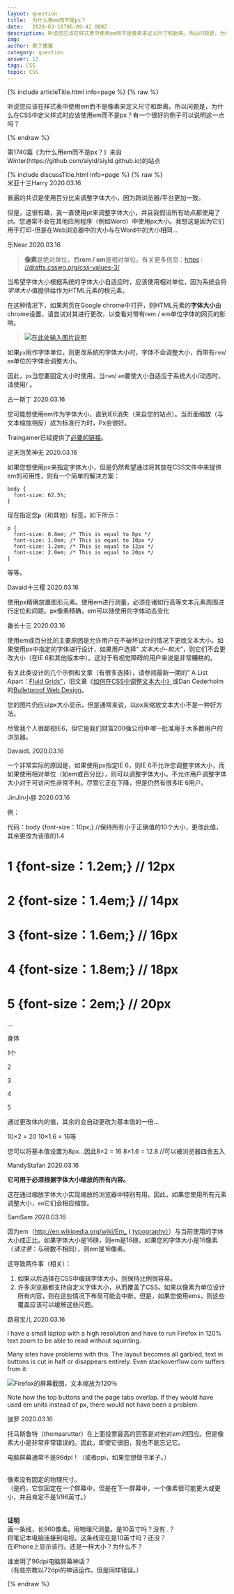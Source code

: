 ```yaml
---
layout: question
title:  为什么用em而不是px？
date:   2020-03-16T06:09:42.000Z
description: 听说您应该在样式表中使用em而不是像素来定义尺寸和距离。所以问题是，为什么在CSS中定义样式时应该使用em而不是px？有一个很好的例子可以说明这一点吗？...
img: 
author: 斯丁猪猪
category: question
answer: 12
tags: CSS
topic: CSS
---
```

<div class="article-root">
  <div class="article">
    {% include articleTitle.html info=page %}
    {% raw %}
    <div class="article-content"><p><font style="vertical-align: inherit;"><font style="vertical-align: inherit;">听说您应该在样式表中使用em而不是像素来定义尺寸和距离。</font><font style="vertical-align: inherit;">所以问题是，为什么在CSS中定义样式时应该使用em而不是px？</font><font style="vertical-align: inherit;">有一个很好的例子可以说明这一点吗？</font></font></p></div>
    {% endraw %}
  </div>
  <p class="winter_mark">第1740篇《为什么用em而不是px？》来自Winter(https://github.com/aiyld/aiyld.github.io)的站点</p>
  <div class="discuss-wrapper">
    {% include discussTitle.html info=page %}
    {% raw %}
    <div class="discuss-list">
    <div class="discuss-item">
        <div class="discuss-parent">
          <div class="discuss-meta">
            <span class="discuss-user">米亚十三Harry</span>
            <span class="discuss-time">2020.03.16</span>
          </div>
          <div class="discuss-comment"><p><font style="vertical-align: inherit;"><font style="vertical-align: inherit;">普遍的共识是使用百分比来调整字体大小，因为跨浏览器/平台更加一致。</font></font></p>

<p><font style="vertical-align: inherit;"><font style="vertical-align: inherit;">但是，这很有趣，我一直使用pt来调整字体大小，并且我假设所有站点都使用了pt。</font><font style="vertical-align: inherit;">您通常不会在其他应用程序（例如Word）中使用px大小。</font><font style="vertical-align: inherit;">我想这是因为它们用于打印-但是在Web浏览器中的大小与在Word中的大小相同...</font></font></p></div>
        </div></div><div class="discuss-item">
        <div class="discuss-parent">
          <div class="discuss-meta">
            <span class="discuss-user">乐Near</span>
            <span class="discuss-time">2020.03.16</span>
          </div>
          <div class="discuss-comment"><blockquote>
  <p><strong><font style="vertical-align: inherit;"><font style="vertical-align: inherit;">像素</font></font></strong><font style="vertical-align: inherit;"><font style="vertical-align: inherit;">是绝对单位，而</font></font><strong><font style="vertical-align: inherit;"><font style="vertical-align: inherit;">rem / em</font></font></strong><font style="vertical-align: inherit;"><font style="vertical-align: inherit;">是相对单位。</font><font style="vertical-align: inherit;">有关更多信息：</font><a href="https://drafts.csswg.org/css-values-3/" rel="nofollow noreferrer"><font style="vertical-align: inherit;">https</font></a><font style="vertical-align: inherit;"> : </font></font><a href="https://drafts.csswg.org/css-values-3/" rel="nofollow noreferrer"><font style="vertical-align: inherit;"><font style="vertical-align: inherit;">//drafts.c​​sswg.org/css-values-3/</font></font></a></p>
</blockquote>

<p><font style="vertical-align: inherit;"><font style="vertical-align: inherit;">当希望字体大小根据系统的字体大小自适应时，应该使用相对单位，因为系统会将</font></font><em><font style="vertical-align: inherit;"><font style="vertical-align: inherit;">字体大小</font></font></em><font style="vertical-align: inherit;"><font style="vertical-align: inherit;">值提供给作为HTML元素的根元素。</font></font></p>

<p><font style="vertical-align: inherit;"><font style="vertical-align: inherit;">在这种情况下，如果网页在Google chrome中打开，</font><font style="vertical-align: inherit;">则HTML元素</font><font style="vertical-align: inherit;">的</font></font><strong><font style="vertical-align: inherit;"><font style="vertical-align: inherit;">字体大小</font></font></strong><font style="vertical-align: inherit;"><font style="vertical-align: inherit;">由chrome设置，请尝试对其进行更改，以查看对带有rem / em单位字体的网页的影响。</font></font></p>

<blockquote>
  <p><a href="https://i.stack.imgur.com/gtlb1.png" rel="nofollow noreferrer"><img src="https://i.stack.imgur.com/gtlb1.png" alt="在此处输入图片说明"></a></p>
</blockquote>

<p><font style="vertical-align: inherit;"><font style="vertical-align: inherit;">如果</font></font><code>px</code><font style="vertical-align: inherit;"><font style="vertical-align: inherit;">用作字体</font><font style="vertical-align: inherit;">单位，则更改系统的字体大小时</font><font style="vertical-align: inherit;">，字体不会调整大小，而带有</font></font><code>rem</code><font style="vertical-align: inherit;"><font style="vertical-align: inherit;">/ </font></font><code>em</code><font style="vertical-align: inherit;"><font style="vertical-align: inherit;">单位</font><font style="vertical-align: inherit;">的字体</font><font style="vertical-align: inherit;">会调整大小。</font></font></p>

<p><font style="vertical-align: inherit;"><font style="vertical-align: inherit;">因此，</font></font><code>px</code><font style="vertical-align: inherit;"><font style="vertical-align: inherit;">当您要固定大小时</font><font style="vertical-align: inherit;">使用，</font><font style="vertical-align: inherit;">当</font></font><code>rem</code><font style="vertical-align: inherit;"><font style="vertical-align: inherit;">/ </font></font><code>em</code><font style="vertical-align: inherit;"><font style="vertical-align: inherit;">要使大小自适应于系统大小/动态时，请</font><font style="vertical-align: inherit;">使用</font><font style="vertical-align: inherit;">/ </font><font style="vertical-align: inherit;">。</font></font></p></div>
        </div></div><div class="discuss-item">
        <div class="discuss-parent">
          <div class="discuss-meta">
            <span class="discuss-user">古一斯丁</span>
            <span class="discuss-time">2020.03.16</span>
          </div>
          <div class="discuss-comment"><p><font style="vertical-align: inherit;"><font style="vertical-align: inherit;">您可能想使用em作为字体大小，直到IE6消失（来自您的站点）。</font><font style="vertical-align: inherit;">当页面缩放（与文本缩放相反）成为标准行为时，Px会很好。</font></font></p>

<p><font style="vertical-align: inherit;"><font style="vertical-align: inherit;">Traingamer已经提供了</font></font><a href="https://stackoverflow.com/questions/609517/why-em-instead-of-px/612168#612168"><font style="vertical-align: inherit;"><font style="vertical-align: inherit;">必要的链接</font></font></a><font style="vertical-align: inherit;"><font style="vertical-align: inherit;">。</font></font></p></div>
        </div></div><div class="discuss-item">
        <div class="discuss-parent">
          <div class="discuss-meta">
            <span class="discuss-user">逆天泡芙神无</span>
            <span class="discuss-time">2020.03.16</span>
          </div>
          <div class="discuss-comment"><p><font style="vertical-align: inherit;"><font style="vertical-align: inherit;">如果您想使用px来指定字体大小，但是仍然希望通过将其放在CSS文件中来提供em的可用性，则有一个简单的解决方案：</font></font></p>

<pre><code>body {<font></font>
  font-size: 62.5%;<font></font>
}<font></font>
</code></pre>

<p><font style="vertical-align: inherit;"><font style="vertical-align: inherit;">现在指定您</font></font><strong><code>p</code></strong><font style="vertical-align: inherit;"><font style="vertical-align: inherit;">（和其他）标签，如下所示：</font></font></p>

<pre><code>p {<font></font>
  font-size: 0.8em; /* This is equal to 8px */<font></font>
  font-size: 1.0em; /* This is equal to 10px */<font></font>
  font-size: 1.2em; /* This is equal to 12px */<font></font>
  font-size: 2.0em; /* This is equal to 20px */<font></font>
}<font></font>
</code></pre>

<p><font style="vertical-align: inherit;"><font style="vertical-align: inherit;">等等。</font></font></p></div>
        </div></div><div class="discuss-item">
        <div class="discuss-parent">
          <div class="discuss-meta">
            <span class="discuss-user">Davaid十三樱</span>
            <span class="discuss-time">2020.03.16</span>
          </div>
          <div class="discuss-comment"><p><font style="vertical-align: inherit;"><font style="vertical-align: inherit;">使用px精确放置图形元素。</font><font style="vertical-align: inherit;">使用em进行测量，必须在诸如行高等文本元素周围进行定位和间距。px像素精确，em可以随使用的字体动态变化</font></font></p></div>
        </div></div><div class="discuss-item">
        <div class="discuss-parent">
          <div class="discuss-meta">
            <span class="discuss-user">番长十三</span>
            <span class="discuss-time">2020.03.16</span>
          </div>
          <div class="discuss-comment"><p><font style="vertical-align: inherit;"><font style="vertical-align: inherit;">使用em或百分比的主要原因是允许用户在不破坏设计的情况下更改文本大小。</font><font style="vertical-align: inherit;">如果使用px中指定的字体进行设计，如果用户选择“ </font></font><em><font style="vertical-align: inherit;"><font style="vertical-align: inherit;">文本大小-较大”</font></font></em><font style="vertical-align: inherit;"><font style="vertical-align: inherit;">，则它们不会更改大小（在IE 6和其他版本中）</font><font style="vertical-align: inherit;">。</font><font style="vertical-align: inherit;">这对于有视觉障碍的用户来说是非常糟糕的。</font></font></p>

<p><font style="vertical-align: inherit;"><font style="vertical-align: inherit;">有关此类设计的几个示例和文章（有很多选择），请参阅最新一期的“ A List Apart：</font></font><a href="http://www.alistapart.com/articles/fluidgrids" rel="nofollow noreferrer"><font style="vertical-align: inherit;"><font style="vertical-align: inherit;">Fluid Grids”</font></font></a><font style="vertical-align: inherit;"><font style="vertical-align: inherit;">，旧文章《</font></font><a href="http://www.alistapart.com/articles/howtosizetextincss/" rel="nofollow noreferrer"><font style="vertical-align: inherit;"><font style="vertical-align: inherit;">如何在CSS中调整文本大小》</font></font></a><font style="vertical-align: inherit;"><font style="vertical-align: inherit;">或Dan Cederholm的</font></font><a href="http://simplebits.com/publications/bulletproof/" rel="nofollow noreferrer"><font style="vertical-align: inherit;"><font style="vertical-align: inherit;">Bulletproof Web Design</font></font></a><font style="vertical-align: inherit;"><font style="vertical-align: inherit;">。</font></font></p>

<p><font style="vertical-align: inherit;"><font style="vertical-align: inherit;">您的图片仍应以px大小显示，但是通常来说，以px来缩放文本大小不是一种好方法。</font></font></p>

<p><font style="vertical-align: inherit;"><font style="vertical-align: inherit;">尽管我个人很鄙视IE6，但它是</font><font style="vertical-align: inherit;">我们财富200强公司中</font></font><em><font style="vertical-align: inherit;"><font style="vertical-align: inherit;">唯一</font></font></em><font style="vertical-align: inherit;"><font style="vertical-align: inherit;">批准用于大多数用户的浏览器。</font></font></p></div>
        </div></div><div class="discuss-item">
        <div class="discuss-parent">
          <div class="discuss-meta">
            <span class="discuss-user">DavaidL</span>
            <span class="discuss-time">2020.03.16</span>
          </div>
          <div class="discuss-comment"><p><font style="vertical-align: inherit;"><font style="vertical-align: inherit;">一个非常实际的原因是，如果使用px指定IE 6，则IE 6不允许您调整字体大小，而如果使用相对单位（如em或百分比），则可以调整字体大小。</font><font style="vertical-align: inherit;">不允许用户调整字体大小对于可访问性非常不利。</font><font style="vertical-align: inherit;">尽管它正在下降，但是仍然有很多IE 6用户。</font></font></p></div>
        </div></div><div class="discuss-item">
        <div class="discuss-parent">
          <div class="discuss-meta">
            <span class="discuss-user">JinJin小胖</span>
            <span class="discuss-time">2020.03.16</span>
          </div>
          <div class="discuss-comment"><p><font style="vertical-align: inherit;"><font style="vertical-align: inherit;">例：</font></font></p>

<p><font style="vertical-align: inherit;"><font style="vertical-align: inherit;">代码：body {font-size：10px;} //保持所有小于正确值的10个大小，更改此值，其余更改为该值的1.4</font></font></p>

<h1><font style="vertical-align: inherit;"><font style="vertical-align: inherit;">1 {font-size：1.2em;} // 12px</font></font></h1>

<h1><font style="vertical-align: inherit;"><font style="vertical-align: inherit;">2 {font-size：1.4em;} // 14px</font></font></h1>

<h1><font style="vertical-align: inherit;"><font style="vertical-align: inherit;">3 {font-size：1.6em;} // 16px</font></font></h1>

<h1><font style="vertical-align: inherit;"><font style="vertical-align: inherit;">4 {font-size：1.8em;} // 18px</font></font></h1>

<h1><font style="vertical-align: inherit;"><font style="vertical-align: inherit;">5 {font-size：2em;} // 20px</font></font></h1>

<p><font style="vertical-align: inherit;"><font style="vertical-align: inherit;">…</font></font></p>

<p><font style="vertical-align: inherit;"><font style="vertical-align: inherit;">身体</font></font></p>

<p><font style="vertical-align: inherit;"><font style="vertical-align: inherit;">1个</font></font></p>

<p><font style="vertical-align: inherit;"><font style="vertical-align: inherit;">2</font></font></p>

<p><font style="vertical-align: inherit;"><font style="vertical-align: inherit;">3</font></font></p>

<p><font style="vertical-align: inherit;"><font style="vertical-align: inherit;">4</font></font></p>

<p><font style="vertical-align: inherit;"><font style="vertical-align: inherit;">5</font></font></p>

<p><font style="vertical-align: inherit;"><font style="vertical-align: inherit;">通过更改体内的值，其余的会自动更改为基本值的一倍...</font></font></p>

<p><font style="vertical-align: inherit;"><font style="vertical-align: inherit;">10×2 = 20 10×1.6 = 16等</font></font></p>

<p><font style="vertical-align: inherit;"><font style="vertical-align: inherit;">您可以将基本值设置为8px…因此8×2 = 16 8×1.6 = 12.8 //可以被浏览器四舍五入</font></font></p></div>
        </div></div><div class="discuss-item">
        <div class="discuss-parent">
          <div class="discuss-meta">
            <span class="discuss-user">MandyStafan</span>
            <span class="discuss-time">2020.03.16</span>
          </div>
          <div class="discuss-comment"><p><strong><font style="vertical-align: inherit;"><font style="vertical-align: inherit;">它可用于必须根据字体大小缩放的所有内容。</font></font></strong></p>

<p><font style="vertical-align: inherit;"><font style="vertical-align: inherit;">这在通过缩放字体大小实现缩放的浏览器中特别有用。</font><font style="vertical-align: inherit;">因此，如果您使用所有元素调整大小，</font></font><code>em</code><font style="vertical-align: inherit;"><font style="vertical-align: inherit;">它们会相应缩放。</font></font></p></div>
        </div></div><div class="discuss-item">
        <div class="discuss-parent">
          <div class="discuss-meta">
            <span class="discuss-user">SamSam</span>
            <span class="discuss-time">2020.03.16</span>
          </div>
          <div class="discuss-comment"><p><font style="vertical-align: inherit;"><font style="vertical-align: inherit;">因为em（</font></font><a href="http://en.wikipedia.org/wiki/Em_(typography)" rel="noreferrer"><font style="vertical-align: inherit;"><font style="vertical-align: inherit;">http://en.wikipedia.org/wiki/Em_</font></font></a><font style="vertical-align: inherit;"><font style="vertical-align: inherit;"> ( </font><a href="http://en.wikipedia.org/wiki/Em_(typography)" rel="noreferrer"><font style="vertical-align: inherit;">typography）</font></a><font style="vertical-align: inherit;">）与当前使用的字体大小成正比。</font><font style="vertical-align: inherit;">如果字体大小是16磅，则em是16磅。</font><font style="vertical-align: inherit;">如果您的字体大小是16像素（</font></font><em><font style="vertical-align: inherit;"><font style="vertical-align: inherit;">请注意</font></font></em><font style="vertical-align: inherit;"><font style="vertical-align: inherit;">：与磅数不相同），则em是16像素。</font></font></p>

<p><font style="vertical-align: inherit;"><font style="vertical-align: inherit;">这导致两件事（相关）：</font></font></p>

<ol>
<li><font style="vertical-align: inherit;"><font style="vertical-align: inherit;">如果以后选择在CSS中编辑字体大小，则保持比例很容易。</font></font></li>
<li><font style="vertical-align: inherit;"><font style="vertical-align: inherit;">许多浏览器都支持自定义字体大小，从而覆盖了CSS。</font><font style="vertical-align: inherit;">如果以像素为单位设计所有内容，则在这些情况下布局可能会中断。</font><font style="vertical-align: inherit;">但是，如果您使用ems，则这些覆盖应该可以缓解这些问题。</font></font></li>
</ol></div>
        </div></div><div class="discuss-item">
        <div class="discuss-parent">
          <div class="discuss-meta">
            <span class="discuss-user">路易宝儿</span>
            <span class="discuss-time">2020.03.16</span>
          </div>
          <div class="discuss-comment"><p>I have a small laptop with a high resolution and have to run Firefox in 120% text zoom to be able to read without squinting.</p>

<p>Many sites have problems with this. The layout becomes all garbled, text in buttons is cut in half or disappears entirely. Even stackoverflow.com suffers from it:</p>

<p><img src="https://i.stack.imgur.com/fzVrR.png" alt="Firefox的屏幕截图，文本缩放为120％"></p>

<p>Note how the top buttons and the page tabs overlap. If they would have used em units instead of px, there would not have been a problem.</p></div>
        </div></div><div class="discuss-item">
        <div class="discuss-parent">
          <div class="discuss-meta">
            <span class="discuss-user">伽罗</span>
            <span class="discuss-time">2020.03.16</span>
          </div>
          <div class="discuss-comment"><p><font style="vertical-align: inherit;"><font style="vertical-align: inherit;">托马斯鲁特（thomasrutter）在上面投票最高的回答是对他对</font></font><em><font style="vertical-align: inherit;"><font style="vertical-align: inherit;">em的</font></font></em><font style="vertical-align: inherit;"><font style="vertical-align: inherit;">回应</font><font style="vertical-align: inherit;">。</font><font style="vertical-align: inherit;">但是像素大小是非常非常错误的。</font><font style="vertical-align: inherit;">因此，即使它很旧，我也不能忘记它。</font></font></p>

<p><font style="vertical-align: inherit;"><font style="vertical-align: inherit;">电脑屏幕通常不是96dpi！</font><font style="vertical-align: inherit;">（或者ppi，如果您想做书呆子。）</font></font></p>

<p><br><font style="vertical-align: inherit;"><font style="vertical-align: inherit;">
像素没有固定的物理尺寸。</font></font><br><font style="vertical-align: inherit;"><font style="vertical-align: inherit;">
（是的，它仅固定在</font></font><em><font style="vertical-align: inherit;"><font style="vertical-align: inherit;">一个</font></font></em><font style="vertical-align: inherit;"><font style="vertical-align: inherit;">屏幕中，但是在下一屏幕中，一个像素很可能更大或更小，并且肯定不是1/96英寸。）
 </font></font><br>
<br>
<br>
<strong><font style="vertical-align: inherit;"><font style="vertical-align: inherit;">证明</font></font></strong><br><font style="vertical-align: inherit;"><font style="vertical-align: inherit;"> 
画一条线，长960像素。</font><font style="vertical-align: inherit;">用物理尺测量。</font><font style="vertical-align: inherit;">是10英寸吗？</font><font style="vertical-align: inherit;">没有..？</font></font><br><font style="vertical-align: inherit;"><font style="vertical-align: inherit;">
将笔记本电脑连接到电视。</font><font style="vertical-align: inherit;">这条线现在是10英寸吗？</font><font style="vertical-align: inherit;">还没？</font></font><br><font style="vertical-align: inherit;"><font style="vertical-align: inherit;">
在iPhone上显示该行。</font><font style="vertical-align: inherit;">还是一样大小？</font><font style="vertical-align: inherit;">为什么不？</font></font><br></p>

<p><font style="vertical-align: inherit;"><font style="vertical-align: inherit;">谁发明了96dpi电脑屏幕神话？</font></font><br><font style="vertical-align: inherit;"><font style="vertical-align: inherit;">
（有些宗教以72dpi的神话运作。但是同样错误。）</font></font></p></div>
        </div></div>
    </div>
    {% endraw %}
  </div>
<div>
